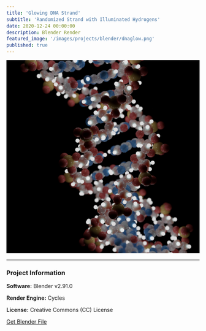 ```yaml
---
title: 'Glowing DNA Strand'
subtitle: 'Randomized Strand with Illuminated Hydrogens'
date: 2020-12-24 00:00:00
description: Blender Render
featured_image: '/images/projects/blender/dnaglow.png'
published: true
---
```


![](/images/projects/blender/dnaglow.png)

---

### Project Information

**Software:** Blender v2.91.0

**Render Engine:** Cycles

**License:** Creative Commons (CC) License

<a href="https://github.com/davidkastner/illustratedatom/tree/master/files/dnaglow.blend" class="button button--large">Get Blender File</a>


